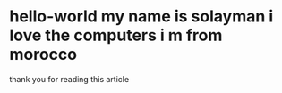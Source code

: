 # hello-world my name is solayman i love the computers i m from morocco 
thank you for reading this article
